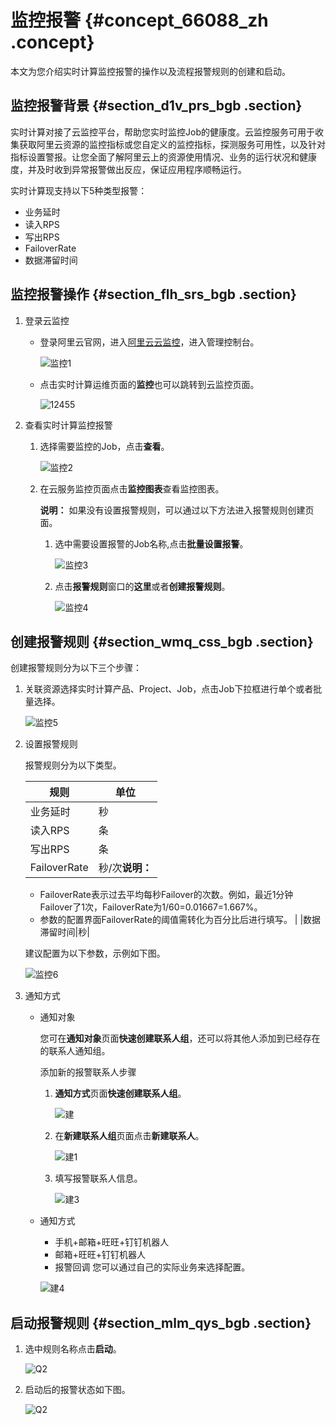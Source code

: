 # 监控报警 {#concept_66088_zh .concept}

本文为您介绍实时计算监控报警的操作以及流程报警规则的创建和启动。

## 监控报警背景 {#section_d1v_prs_bgb .section}

实时计算对接了云监控平台，帮助您实时监控Job的健康度。云监控服务可用于收集获取阿里云资源的监控指标或您自定义的监控指标，探测服务可用性，以及针对指标设置警报。让您全面了解阿里云上的资源使用情况、业务的运行状况和健康度，并及时收到异常报警做出反应，保证应用程序顺畅运行。

实时计算现支持以下5种类型报警：

-   业务延时
-   读入RPS
-   写出RPS
-   FailoverRate
-   数据滞留时间

## 监控报警操作 {#section_flh_srs_bgb .section}

1.  登录云监控
    -   登录阿里云官网，进入[阿里云云监控](https://cloudmonitor.console.aliyun.com/?spm=5176.7946483.868040.pay1.8bbf7938BK42xE#/home/ecs)，进入管理控制台。

        ![监控1](http://static-aliyun-doc.oss-cn-hangzhou.aliyuncs.com/assets/img/41075/155288759234025_zh-CN.png)

    -   点击实时计算运维页面的**监控**也可以跳转到云监控页面。

        ![12455](http://static-aliyun-doc.oss-cn-hangzhou.aliyuncs.com/assets/img/41075/155288759234026_zh-CN.png)

2.  查看实时计算监控报警
    1.  选择需要监控的Job，点击**查看**。

        ![监控2](http://static-aliyun-doc.oss-cn-hangzhou.aliyuncs.com/assets/img/41075/155288759234027_zh-CN.png)

    2.  在云服务监控页面点击**监控图表**查看监控图表。

        **说明：** 如果没有设置报警规则，可以通过以下方法进入报警规则创建页面。

        1.  选中需要设置报警的Job名称,点击**批量设置报警**。

            ![监控3](http://static-aliyun-doc.oss-cn-hangzhou.aliyuncs.com/assets/img/41075/155288759234028_zh-CN.png)

        2.  点击**报警规则**窗口的**这里**或者**创建报警规则**。

            ![监控4](http://static-aliyun-doc.oss-cn-hangzhou.aliyuncs.com/assets/img/41075/155288759234029_zh-CN.png)


## 创建报警规则 {#section_wmq_css_bgb .section}

创建报警规则分为以下三个步骤：

1.  关联资源选择实时计算产品、Project、Job，点击Job下拉框进行单个或者批量选择。

    ![监控5](http://static-aliyun-doc.oss-cn-hangzhou.aliyuncs.com/assets/img/41075/155288759234030_zh-CN.png)

2.  设置报警规则

    报警规则分为以下类型。

    |规则|单位|
    |--|--|
    |业务延时|秒|
    |读入RPS|条|
    |写出RPS|条|
    |FailoverRate|秒/次**说明：** 

    -   FailoverRate表示过去平均每秒Failover的次数。例如，最近1分钟Failover了1次，FailoverRate为1/60=0.01667=1.667%。
    -   参数的配置界面FailoverRate的阈值需转化为百分比后进行填写。
|
    |数据滞留时间|秒|

    建议配置为以下参数，示例如下图。

    ![监控6](http://static-aliyun-doc.oss-cn-hangzhou.aliyuncs.com/assets/img/41075/155288759234031_zh-CN.png)

3.  通知方式
    -   通知对象

        您可在**通知对象**页面**快速创建联系人组**，还可以将其他人添加到已经存在的联系人通知组。

        添加新的报警联系人步骤

        1.  **通知方式**页面**快速创建联系人组**。

            ![建](http://static-aliyun-doc.oss-cn-hangzhou.aliyuncs.com/assets/img/41075/155288759234032_zh-CN.png)

        2.  在**新建联系人组**页面点击**新建联系人**。

            ![建1](http://static-aliyun-doc.oss-cn-hangzhou.aliyuncs.com/assets/img/41075/155288759234033_zh-CN.png)

        3.  填写报警联系人信息。

            ![建3](http://static-aliyun-doc.oss-cn-hangzhou.aliyuncs.com/assets/img/41075/155288759334034_zh-CN.png)

    -   通知方式

        -   手机+邮箱+旺旺+钉钉机器人
        -   邮箱+旺旺+钉钉机器人
        -   报警回调
        您可以通过自己的实际业务来选择配置。

        ![建4](http://static-aliyun-doc.oss-cn-hangzhou.aliyuncs.com/assets/img/41075/155288759334035_zh-CN.png)


## 启动报警规则 {#section_mlm_qys_bgb .section}

1.  选中规则名称点击**启动**。

    ![Q2](http://static-aliyun-doc.oss-cn-hangzhou.aliyuncs.com/assets/img/41075/155288759334036_zh-CN.png)

2.  启动后的报警状态如下图。

    ![Q2](http://static-aliyun-doc.oss-cn-hangzhou.aliyuncs.com/assets/img/41075/155288759334037_zh-CN.png)


